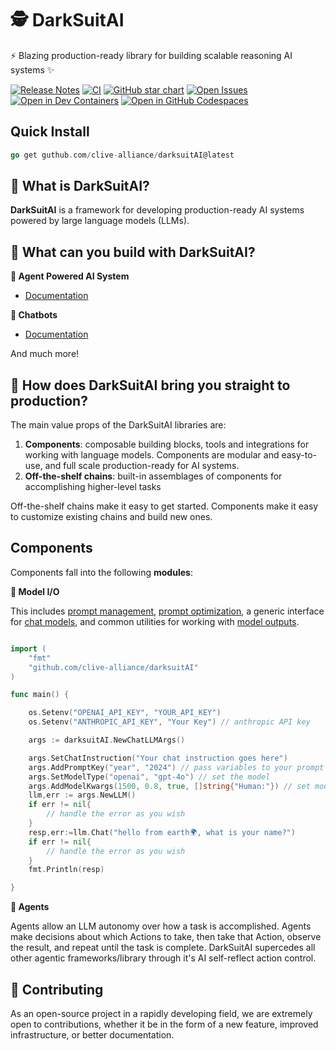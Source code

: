 # 🕵️ DarkSuitAI

⚡ Blazing production-ready library for building scalable reasoning AI systems ✨

[![Release Notes](https://img.shields.io/github/release/clive-alliance/darksuitAI?style=flat-square)](https://github.com/clive-alliance/darksuitAI/releases)
[![CI](https://github.com/clive-alliance/darksuitAI/actions/workflows/check_diffs.yml/badge.svg)](https://github.com/clive-alliance/darksuitAI/actions/workflows/check_diffs.yml)
[![GitHub star chart](https://img.shields.io/github/stars/clive-alliance/darksuitAI?style=flat-square)](https://star-history.com/#clive-alliance/darksuitAI)
[![Open Issues](https://img.shields.io/github/issues-raw/clive-alliance/darksuitAI?style=flat-square)](https://github.com/clive-alliance/darksuitAI/issues)
[![Open in Dev Containers](https://img.shields.io/static/v1?label=Dev%20Containers&message=Open&color=blue&logo=visualstudiocode&style=flat-square)](https://vscode.dev/redirect?url=vscode://ms-vscode-remote.remote-containers/cloneInVolume?url=https://github.com/clive-alliance/darksuitAI)
[![Open in GitHub Codespaces](https://github.com/codespaces/badge.svg)](https://codespaces.new/clive-alliance/darksuitAI)



## Quick Install

```go
go get guthub.com/clive-alliance/darksuitAI@latest
```


## 🤔 What is DarkSuitAI?

**DarkSuitAI** is a framework for developing production-ready AI systems powered by large language models (LLMs).



## 🧱 What can you build with DarkSuitAI?


**🧱 Agent Powered AI System**

- [Documentation]()

**🤖 Chatbots**

- [Documentation]()

And much more!

## 🚀 How does DarkSuitAI bring you straight to production?
The main value props of the DarkSuitAI libraries are:
1. **Components**: composable building blocks, tools and integrations for working with language models. Components are modular and easy-to-use, and full scale production-ready for AI systems.
2. **Off-the-shelf chains**: built-in assemblages of components for accomplishing higher-level tasks

Off-the-shelf chains make it easy to get started. Components make it easy to customize existing chains and build new ones. 


## Components

Components fall into the following **modules**:

**📃 Model I/O**

This includes [prompt management](s), [prompt optimization](), a generic interface for [chat models](), and common utilities for working with [model outputs]().

```go

import (
	"fmt"
	"github.com/clive-alliance/darksuitAI"
)

func main() {

	os.Setenv("OPENAI_API_KEY", "YOUR_API_KEY")
    os.Setenv("ANTHROPIC_API_KEY", "Your Key") // anthropic API key

	args := darksuitAI.NewChatLLMArgs()

	args.SetChatInstruction("Your chat instruction goes here")
	args.AddPromptKey("year", "2024") // pass variables to your prompt
	args.SetModelType("openai", "gpt-4o") // set the model
	args.AddModelKwargs(1500, 0.8, true, []string{"Human:"}) // set model keyword arguments
	llm,err := args.NewLLM()
	if err != nil{
		// handle the error as you wish
	}
	resp,err:=llm.Chat("hello from earth🌍, what is your name?")
	if err != nil{
		// handle the error as you wish
	}
	fmt.Println(resp)

}

```


**🤖 Agents**

Agents allow an LLM autonomy over how a task is accomplished. Agents make decisions about which Actions to take, then take that Action, observe the result, and repeat until the task is complete. DarkSuitAI supercedes all other agentic frameworks/library through it's AI self-reflect action control.


## 💁 Contributing

As an open-source project in a rapidly developing field, we are extremely open to contributions, whether it be in the form of a new feature, improved infrastructure, or better documentation.

